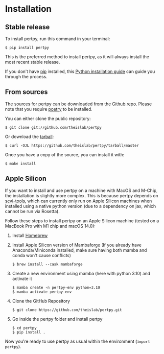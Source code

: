```{highlight} shell

```

# Installation

## Stable release

To install pertpy, run this command in your terminal:

```console
$ pip install pertpy
```

This is the preferred method to install pertpy, as it will always install the most recent stable release.

If you don't have [pip] installed, this [Python installation guide] can guide
you through the process.

## From sources

The sources for pertpy can be downloaded from the [Github repo].
Please note that you require [poetry] to be installed.

You can either clone the public repository:

```console
$ git clone git://github.com/theislab/pertpy
```

Or download the [tarball]:

```console
$ curl -OJL https://github.com/theislab/pertpy/tarball/master
```

Once you have a copy of the source, you can install it with:

```console
$ make install
```

## Apple Silicon
If you want to install and use pertpy on a machine with MacOS and M-Chip, the installation is slightly more complex.
This is because pertpy depends on [scvi-tools], which can currently only run on Apple Silicon machines when installed
using a native python version (due to a dependency on jax, which cannot be run via Rosetta).

Follow these steps to install pertpy on an Apple Silicon machine (tested on a MacBook Pro with M1 chip and macOS 14.0):

1. Install [Homebrew]

2. Install Apple Silicon version of Mambaforge (If you already have Anaconda/Miniconda installed, make sure
   having both mamba and conda won't cause conflicts)
   ```console
   $ brew install --cask mambaforge
   ```

3. Create a new environment using mamba (here with python 3.10) and activate it
   ```console
   $ mamba create -n pertpy-env python=3.10
   $ mamba activate pertpy-env
   ```

4. Clone the GitHub Repository
    ```console
   $ git clone https://github.com/theislab/pertpy.git
   ```

5. Go inside the pertpy folder and install pertpy
    ```console
   $ cd pertpy
   $ pip install .
   ```
Now you're ready to use pertpy as usual within the environment (``ìmport pertpy``).

[github repo]: https://github.com/theislab/pertpy
[pip]: https://pip.pypa.io
[poetry]: https://python-poetry.org/
[python installation guide]: http://docs.python-guide.org/en/latest/starting/installation/
[tarball]: https://github.com/theislab/pertpy/tarball/master
[scvi-tools]: https://docs.scvi-tools.org/en/latest/installation.html
[Homebrew]: https://brew.sh/
